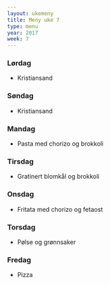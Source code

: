 ```yaml
---
layout: ukemeny
title: Meny uke 7
type: menu
year: 2017
week: 7
---
```


### Lørdag

- Kristiansand

### Søndag

- Kristiansand

### Mandag

- Pasta med chorizo og brokkoli

### Tirsdag

- Gratinert blomkål og brokkoli

### Onsdag

- Fritata med chorizo og fetaost

### Torsdag

- Pølse og grønnsaker

### Fredag

- Pizza

